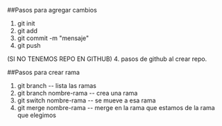 ##Pasos para agregar cambios
1. git init
2. git add
3. git commit -m "mensaje"
4. git push

(SI NO TENEMOS REPO EN GITHUB)
4. pasos de github al crear repo.



##Pasos para crear rama
1. git branch -- lista las ramas
2. git branch nombre-rama -- crea una rama
3. git switch nombre-rama -- se mueve a esa rama
4. git merge nombre-rama -- merge en la rama que estamos de la rama que elegimos